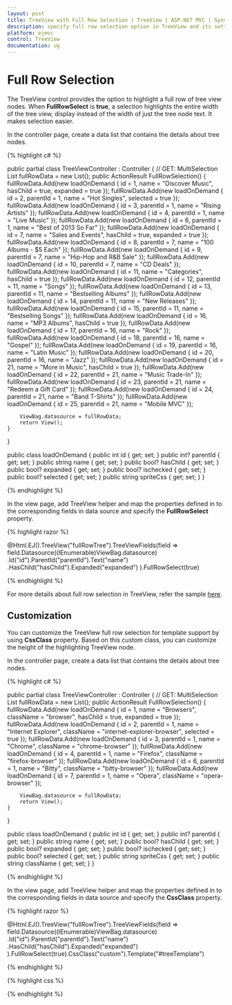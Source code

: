 ```yaml
---
layout: post
title: TreeView with Full Row Selection | TreeView | ASP.NET MVC | Syncfusion
description: specify full row selection option in TreeView and its settings
platform: ejmvc
control: TreeView
documentation: ug
---
```



# Full Row Selection

The TreeView control provides the option to highlight a full row of tree view nodes. When **FullRowSelect** is **true**, a selection highlights the entire width of the tree view, display instead of the width of just the tree node text. It makes selection easier.

In the controller page, create a data list that contains the details about tree nodes.

{% highlight c# %}

public partial class TreeViewController : Controller
{
    // GET: MultiSelection
    List<loadOnDemand> fullRowData = new List<loadOnDemand>();
    public ActionResult FullRowSelection()
    {
        fullRowData.Add(new loadOnDemand { id = 1, name = "Discover Music", hasChild = true, expanded = true });
        fullRowData.Add(new loadOnDemand { id = 2, parentId = 1, name = "Hot Singles", selected = true });
        fullRowData.Add(new loadOnDemand { id = 3, parentId = 1, name = "Rising Artists" });
        fullRowData.Add(new loadOnDemand { id = 4, parentId = 1, name = "Live Music" });
        fullRowData.Add(new loadOnDemand { id = 6, parentId = 1, name = "Best of 2013 So Far" });
        fullRowData.Add(new loadOnDemand { id = 7, name = "Sales and Events", hasChild = true, expanded = true });
        fullRowData.Add(new loadOnDemand { id = 8, parentId = 7, name = "100 Albums - $5 Each" });
        fullRowData.Add(new loadOnDemand { id = 9, parentId = 7, name = "Hip-Hop and R&B Sale" });
        fullRowData.Add(new loadOnDemand { id = 10, parentId = 7, name = "CD Deals" });
        fullRowData.Add(new loadOnDemand { id = 11, name = "Categories", hasChild = true });
        fullRowData.Add(new loadOnDemand { id = 12, parentId = 11, name = "Songs" });
        fullRowData.Add(new loadOnDemand { id = 13, parentId = 11, name = "Bestselling Albums" });
        fullRowData.Add(new loadOnDemand { id = 14, parentId = 11, name = "New Releases" });
        fullRowData.Add(new loadOnDemand { id = 15, parentId = 11, name = "Bestselling Songs" });
        fullRowData.Add(new loadOnDemand { id = 16, name = "MP3 Albums", hasChild = true });
        fullRowData.Add(new loadOnDemand { id = 17, parentId = 16, name = "Rock" });
        fullRowData.Add(new loadOnDemand { id = 18, parentId = 16, name = "Gospel" });
        fullRowData.Add(new loadOnDemand { id = 19, parentId = 16, name = "Latin Music" });
        fullRowData.Add(new loadOnDemand { id = 20, parentId = 16, name = "Jazz" });
        fullRowData.Add(new loadOnDemand { id = 21, name = "More in Music", hasChild = true });
        fullRowData.Add(new loadOnDemand { id = 22, parentId = 21, name = "Music Trade-In" });
        fullRowData.Add(new loadOnDemand { id = 23, parentId = 21, name = "Redeem a Gift Card" });
        fullRowData.Add(new loadOnDemand { id = 24, parentId = 21, name = "Band T-Shirts" });
        fullRowData.Add(new loadOnDemand { id = 25, parentId = 21, name = "Mobile MVC" });

        ViewBag.datasource = fullRowData;
        return View();
    }
}

public class loadOnDemand
{
    public int id { get; set; }
    public int? parentId { get; set; }
    public string name { get; set; }
    public bool? hasChild { get; set; }
    public bool? expanded { get; set; }
    public bool? ischecked { get; set; }
    public bool? selected { get; set; }
    public string spriteCss { get; set; }
}

{% endhighlight %}

In the view page, add TreeView helper and map the properties defined in to the corresponding fields in data source and specify the **FullRowSelect** property.

{% highlight razor %}

@Html.EJ().TreeView("fullRowTree").TreeViewFields(field => 
    field.Datasource((IEnumerable<loadOnDemand>)ViewBag.datasource)
    .Id("id").ParentId("parentId").Text("name")
    .HasChild("hasChild").Expanded("expanded")
).FullRowSelect(true)

{% endhighlight %}

For more details about full row selection in TreeView, refer the sample [here](http://mvc.syncfusion.com/demos/web/treeview/fullrowselection).

## Customization

You can customize the TreeView full row selection for template support by using **CssClass** property. Based on this custom class, you can customize the height of the highlighting TreeView node.

In the controller page, create a data list that contains the details about tree nodes.

{% highlight c# %}

public partial class TreeViewController : Controller
{
    // GET: MultiSelection
    List<loadOnDemand> fullRowData = new List<loadOnDemand>();
    public ActionResult FullRowSelection()
    {
        fullRowData.Add(new loadOnDemand { id = 1, name = "Browsers", className = "browser", hasChild = true, expanded = true });
        fullRowData.Add(new loadOnDemand { id = 2, parentId = 1, name = "Internet Explorer", className = "internet-explorer-browser", selected = true });
        fullRowData.Add(new loadOnDemand { id = 3, parentId = 1, name = "Chrome", className = "chrome-browser" });
        fullRowData.Add(new loadOnDemand { id = 4, parentId = 1, name = "Firefox", className = "firefox-browser" });
        fullRowData.Add(new loadOnDemand { id = 6, parentId = 1, name = "Bitty", className = "bitty-browser" });
        fullRowData.Add(new loadOnDemand { id = 7, parentId = 1, name = "Opera", className = "opera-browser" });

        ViewBag.datasource = fullRowData;
        return View();
    }
}

public class loadOnDemand
{
    public int id { get; set; }
    public int? parentId { get; set; }
    public string name { get; set; }
    public bool? hasChild { get; set; }
    public bool? expanded { get; set; }
    public bool? ischecked { get; set; }
    public bool? selected { get; set; }
    public string spriteCss { get; set; }
    public string className { get; set; }
}

{% endhighlight %}

In the view page, add TreeView helper and map the properties defined in to the corresponding fields in data source and specify the **CssClass** property.

{% highlight razor %}

@Html.EJ().TreeView("fullRowTree").TreeViewFields(field =>
    field.Datasource((IEnumerable<loadOnDemand>)ViewBag.datasource)
    .Id("id").ParentId("parentId").Text("name")
    .HasChild("hasChild").Expanded("expanded")
).FullRowSelect(true).CssClass("custom").Template("#treeTemplate")

<script id="treeTemplate" type="text/x-jsrender">

    {{"{{"}}if !hasChild{{}}}}
    <span class="con-image {{"{{"}}>className{{}}}}"></span>
    {{"{{"}}/if{{}}}}
    {{"{{"}}>name{{}}}}

</script>
	
{% endhighlight %}

{% highlight css %}

<style>
	.custom .con-image {
        background-image: url("http://mvc.syncfusion.com/demos/web/images/toolbar/browserl.png");
        background-repeat: no-repeat;
        height: 32px;
        width: 32px;
        display: inline-block;
        overflow: hidden;
        background-repeat: no-repeat;
        text-align: center;
        vertical-align: middle;
    }
    
    .custom .e-li-active > .e-text-wrap .con-image {
        background-image: url("http://mvc.syncfusion.com/demos/web/images/toolbar/browserh.png");
    }
    
    .custom .e-li-hover > .e-text-wrap .con-image, .e-fullrow-wrap .e-li-focus > .e-text-wrap .con-image {
        background-image: url("http://mvc.syncfusion.com/demos/web/images/toolbar/browserl.png");
    }
    
    .custom .internet-explorer-browser {
        background-position: -84px 0px;
    }
    
    .custom .chrome-browser {
        background-position: -42px 0px;
    }
    
    .custom .firefox-browser {
        background-position: 0px 0px;
    }
    
    .custom .bitty-browser {
        background-position: -126px 0px;
    }
    
    .custom .opera-browser {
        background-position: -168px 0px;
    }
    
    /*customize the height of highlighting TreeView node*/
    .custom.e-fullrow-wrap .e-item ul .e-fullrow {
        margin-top: -36px;
        height: 36px;
    }

</style>

{% endhighlight %}